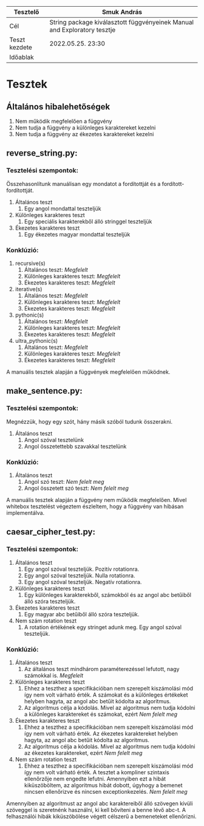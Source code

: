 | Tesztelő      | Smuk András |
| ----------- | ----------- |
| Cél      | String package kiválasztott függvényeinek Manual and Exploratory tesztje |
| Teszt kezdete   | 2022.05.25. 23:30 |
| Időablak | |

# Tesztek

## Általános hibalehetőségek

1. Nem működik megfelelően a függvény
2. Nem tudja a függvény a különleges karaktereket kezelni
3. Nem tudja a függvény az ékezetes karaktereket kezelni

## reverse_string.py:

### Tesztelési szempontok:

Összehasonlítunk manuálisan egy mondatot a fordítottját és a fordított-fordítottját.
1. Általános teszt
   1. Egy angol mondattal teszteljük 
2. Különleges karakteres teszt
   1. Egy speciális karakterekből álló stringgel teszteljük
3. Ékezetes karakteres teszt
   1. Egy ékezetes magyar mondattal teszteljük

### Konklúzió:

1. recursive(s)
   1. Általános teszt: *Megfelelt*
   2. Különleges karakteres teszt: *Megfelelt*
   3. Ékezetes karakteres teszt: *Megfelelt*
2. iterative(s)
   1. Általános teszt: *Megfelelt*
   2. Különleges karakteres teszt: *Megfelelt*
   3. Ékezetes karakteres teszt: *Megfelelt*
3. pythonic(s)
   1. Általános teszt: *Megfelelt*
   2. Különleges karakteres teszt: *Megfelelt*
   3. Ékezetes karakteres teszt: *Megfelelt*
4. ultra_pythonic(s)
   1. Általános teszt: *Megfelelt*
   2. Különleges karakteres teszt: *Megfelelt*
   3. Ékezetes karakteres teszt: *Megfelelt*

A manuális tesztek alapján a függvények megfelelően működnek.

## make_sentence.py:

### Tesztelési szempontok:

Megnézzük, hogy egy szót, hány másik szóból tudunk összerakni.
1. Általános teszt
   1. Angol szóval tesztelünk
   2. Angol összetettebb szavakkal tesztelünk

### Konklúzió:

1. Általános teszt
   1. Angol szó teszt: *Nem felelt meg*
   2. Angol összetett szó teszt: *Nem felelt meg*

A manuális tesztek alapján a függvény nem működik megfelelően. Mivel whitebox tesztelést végeztem észleltem, hogy a függvény van hibásan implementálva.

## caesar_cipher_test.py:

### Tesztelési szempontok:

1. Általános teszt
   1. Egy angol szóval teszteljük. Pozitív rotationra.
   1. Egy angol szóval teszteljük. Nulla rotationra.
   2. Egy angol szóval teszteljük. Negatív rotationra.
2. Különleges karakteres teszt
   1. Egy különleges karakterekből, számokból és az angol abc betűiből álló szóra teszteljük.
3. Ékezetes karakteres teszt
   1. Egy magyar abc betűiből álló szóra teszteljük.
4. Nem szám rotation teszt
   1. A rotation értékének egy stringet adunk meg. Egy angol szóval teszteljük.

### Konklúzió:

1. Általános teszt
   1. Az általános teszt mindhárom paraméterezéssel lefutott, nagy számokkal is. *Megfelelt*
2. Különleges karakteres teszt
   1. Ehhez a teszthez a specifikációban nem szerepelt kiszámolási mód így nem volt várható érték. A számokat és a 
   különleges értékeket helyben hagyta, az angol abc betűit kódolta az algoritmus. 
   2. Az algoritmus célja a kódolás. Mivel az algoritmus nem tudja kódolni a különleges karaktereket és számokat, 
   ezért *Nem felelt meg*
3. Ékezetes karakteres teszt
   1. Ehhez a teszthez a specifikációban nem szerepelt kiszámolási mód így nem volt várható érték. Az ékezetes 
   karaktereket helyben hagyta, az angol abc betűit kódolta az algoritmus. 
   2. Az algoritmus célja a kódolás. Mivel az algoritmus nem tudja kódolni az ékezetes karaktereket, 
   ezért *Nem felelt meg*
4. Nem szám rotation teszt
   1. Ehhez a teszthez a specifikációban nem szerepelt kiszámolási mód így nem volt várható érték. A tesztet a kompliner 
   szintaxis ellenőrzője nem engedte lefutni. Amennyiben ezt a hibát kiküszöböltem, az algoritmus hibát dobott, 
   úgyhogy a bemenet nincsen ellenőrizve és nincsen exceptionkezelés. *Nem felelt meg*

Amennyiben az algoritmust az angol abc karaktereiből álló szövegen kívüli szöveggel is szeretnénk használni, ki kell 
bővíteni a benne lévő abc-t. A felhasználói hibák kiküszöbölése végett célszerű a bemeneteket ellenőrizni.

